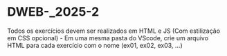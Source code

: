 # DWEB-_2025-2
Todos os exercícios devem ser realizados em HTML e JS (Com estilização em CSS opcional) - Em uma mesma pasta do VScode, crie um arquivo HTML para cada exercício com o nome (ex01, ex02, ex03, ...)

